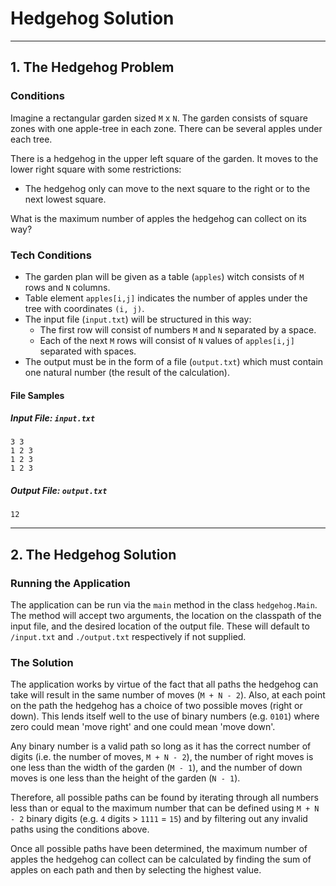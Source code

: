 # Hedgehog Solution

---

## 1. The Hedgehog Problem

### Conditions

Imagine a rectangular garden sized `M` x `N`. The garden consists of square
zones with one apple-tree in each zone. There can be several apples under
each tree.

There is a hedgehog in the upper left square of the garden. It moves to the
lower right square with some restrictions:

 * The hedgehog only can move to the next square to the right or to the next
   lowest square.

What is the maximum number of apples the hedgehog can collect on its way?

### Tech Conditions

 * The garden plan will be given as a table (`apples`) witch consists of `M`
   rows and `N` columns.
 * Table element `apples[i,j]` indicates the number of apples under the tree
   with coordinates `(i, j)`.
 * The input file (`input.txt`) will be structured in this way:
    * The first row will consist of numbers `M` and `N` separated by a
      space.
    * Each of the next `M` rows will consist of `N` values of `apples[i,j]`
      separated with spaces.
 * The output must be in the form of a file (`output.txt`) which must
   contain one natural number (the result of the calculation).

#### File Samples

##### Input File: `input.txt`

```
3 3
1 2 3
1 2 3
1 2 3
```

##### Output File: `output.txt`

```
12
```

---

## 2. The Hedgehog Solution

### Running the Application

The application can be run via the `main` method in the class
`hedgehog.Main`. The method will accept two arguments, the location on the
classpath of the input file, and the desired location of the output file.
These will default to `/input.txt` and `./output.txt` respectively if not
supplied.

### The Solution

The application works by virtue of the fact that all paths the hedgehog can
take will result in the same number of moves (`M + N - 2`). Also, at each
point on the path the hedgehog has a choice of two possible moves (right or
down). This lends itself well to the use of binary numbers (e.g. `0101`)
where zero could mean 'move right' and one could mean 'move down'.

Any binary number is a valid path so long as it has the correct number of
digits (i.e. the number of moves, `M + N - 2`), the number of right moves is
one less than the width of the garden (`M - 1`), and the number of down
moves is one less than the height of the garden (`N - 1`).

Therefore, all possible paths can be found by iterating through all numbers
less than or equal to the maximum number that can be defined using
`M + N - 2` binary digits (e.g. `4` digits > `1111` = `15`) and by filtering
out any invalid paths using the conditions above.

Once all possible paths have been determined, the maximum number
of apples the hedgehog can collect can be calculated by finding the sum of
apples on each path and then by selecting the highest value.
